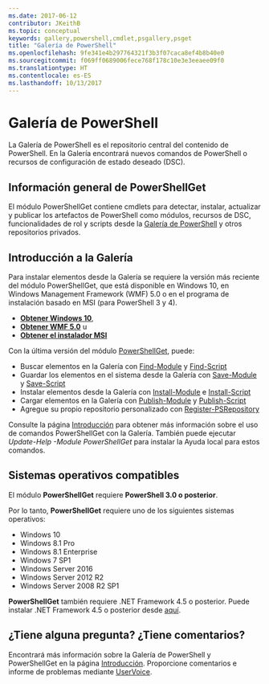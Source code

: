 ```yaml
---
ms.date: 2017-06-12
contributor: JKeithB
ms.topic: conceptual
keywords: gallery,powershell,cmdlet,psgallery,psget
title: "Galería de PowerShell"
ms.openlocfilehash: 9fe341e4b297764321f3b3f07caca8ef4b8b40e0
ms.sourcegitcommit: f069ff0689006fece768f178c10e3e3eeaee09f0
ms.translationtype: HT
ms.contentlocale: es-ES
ms.lasthandoff: 10/13/2017
---
```

# <a name="the-powershell-gallery"></a>Galería de PowerShell

La Galería de PowerShell es el repositorio central del contenido de PowerShell. En la Galería encontrará nuevos comandos de PowerShell o recursos de configuración de estado deseado (DSC).

## <a name="powershellget-overview"></a>Información general de PowerShellGet

El módulo PowerShellGet contiene cmdlets para detectar, instalar, actualizar y publicar los artefactos de PowerShell como módulos, recursos de DSC, funcionalidades de rol y scripts desde la [Galería de PowerShell](https://www.PowerShellGallery.com) y otros repositorios privados.

## <a name="getting-started-with-the-gallery"></a>Introducción a la Galería

Para instalar elementos desde la Galería se requiere la versión más reciente del módulo PowerShellGet, que está disponible en Windows 10, en Windows Management Framework (WMF) 5.0 o en el programa de instalación basado en MSI (para PowerShell 3 y 4).

- [**Obtener Windows 10**](http://go.microsoft.com/fwlink/?LinkID=624830&clcid=0x409),
- [**Obtener WMF 5.0**](http://go.microsoft.com/fwlink/?LinkId=398175) u
- [**Obtener el instalador MSI**](http://go.microsoft.com/fwlink/?LinkID=746217&clcid=0x409)

Con la última versión del módulo [PowerShellGet](http://go.microsoft.com/fwlink/?LinkID=760387&clcid=0x409), puede:

-   Buscar elementos en la Galería con [Find-Module](https://go.microsoft.com/fwlink/?LinkId=821658) y [Find-Script](https://go.microsoft.com/fwlink/?LinkId=822322)
-   Guardar los elementos en el sistema desde la Galería con [Save-Module](https://go.microsoft.com/fwlink/?LinkId=821669) y [Save-Script](https://go.microsoft.com/fwlink/?LinkId=822334)
-   Instalar elementos desde la Galería con [Install-Module](https://go.microsoft.com/fwlink/?LinkId=821663) e [Install-Script](https://go.microsoft.com/fwlink/?LinkId=822327)
-   Cargar elementos en la Galería con [Publish-Module](https://go.microsoft.com/fwlink/?LinkId=821666) y [Publish-Script](https://go.microsoft.com/fwlink/?LinkId=822331)
-   Agregue su propio repositorio personalizado con [Register-PSRepository](https://go.microsoft.com/fwlink/?LinkId=821668)

Consulte la página [Introducción](psgallery/psgallery_gettingstarted.md) para obtener más información sobre el uso de comandos PowerShellGet con la Galería. También puede ejecutar *Update-Help -Module PowerShellGet* para instalar la Ayuda local para estos comandos.

## <a name="supported-operating-systems"></a>Sistemas operativos compatibles

El módulo **PowerShellGet** requiere **PowerShell 3.0 o posterior**.

Por lo tanto, **PowerShellGet** requiere uno de los siguientes sistemas operativos:

- Windows 10
- Windows 8.1 Pro
- Windows 8.1 Enterprise
- Windows 7 SP1
- Windows Server 2016
- Windows Server 2012 R2
- Windows Server 2008 R2 SP1

**PowerShellGet** también requiere .NET Framework 4.5 o posterior. Puede instalar .NET Framework 4.5 o posterior desde [aquí](https://msdn.microsoft.com/en-us/library/5a4x27ek.aspx).


## <a name="got-a-question-have-feedback"></a>¿Tiene alguna pregunta? ¿Tiene comentarios?

Encontrará más información sobre la Galería de PowerShell y PowerShellGet en la página [Introducción](psgallery/psgallery_gettingstarted.md). Proporcione comentarios e informe de problemas mediante [UserVoice](http://windowsserver.uservoice.com/forums/301869-powershell).

